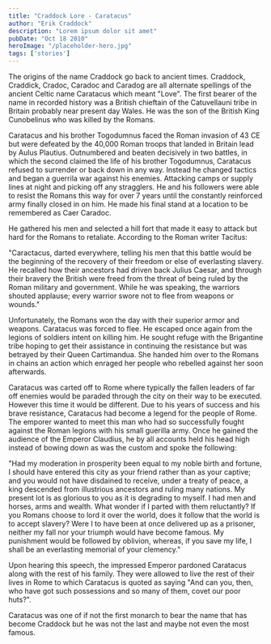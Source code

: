 ```yaml
---
title: "Craddock Lore - Caratacus"
author: "Erik Craddock"
description: "Lorem ipsum dolor sit amet"
pubDate: "Oct 18 2010"
heroImage: "/placeholder-hero.jpg"
tags: ['stories']
---
```

The origins of the name Craddock go back to ancient times. Craddock, Craddick, Cradoc, Caradoc and Caradog are all alternate spellings of the ancient Celtic name Caratacus which meant "Love". The first bearer of the name in recorded history was a British chieftain of the Catuvellauni tribe in Britain probably near present day Wales. He was the son of the British King Cunobelinus who was killed by the Romans.

Caratacus and his brother Togodumnus faced the Roman invasion of 43 CE but were defeated by the 40,000 Roman troops that landed in Britain lead by Aulus Plautius. Outnumbered and beaten decisively in two battles, in which the second claimed the life of his brother Togodumnus, Caratacus refused to surrender or back down in any way. Instead he changed tactics and began a guerrila war against his enemies. Attacking camps or supply lines at night and picking off any stragglers. He and his followers were able to resist the Romans this way for over 7 years until the constantly reinforced army finally closed in on him. He made his final stand at a location to be remembered as Caer Caradoc.

He gathered his men and selected a hill fort that made it easy to attack but hard for the Romans to retaliate. According to the Roman writer Tacitus:

"Caractacus, darted everywhere, telling his men that this battle would be the beginning of the recovery of their freedom or else of everlasting slavery. He recalled how their ancestors had driven back Julius Caesar, and through their bravery the British were freed from the threat of being ruled by the Roman military and government. While he was speaking, the warriors shouted applause; every warrior swore not to flee from weapons or wounds."

Unfortunately, the Romans won the day with their superior armor and weapons. Caratacus was forced to flee. He escaped once again from the legions of soldiers intent on killing him. He sought refuge with the Brigantine tribe hoping to get their assistance in continuing the resistance but was betrayed by their Queen Cartimandua. She handed him over to the Romans in chains an action which enraged her people who rebelled against her soon afterwards.


Caratacus was carted off to Rome where typically the fallen leaders of far off enemies would be paraded through the city on their way to be executed. However this time it would be different. Due to his years of success and his brave resistance, Caratacus had become a legend for the people of Rome. The emporer wanted to meet this man who had so successfully fought against the Roman legions with his small guerilla army.  Once he gained the audience of the Emperor Claudius,  he by all accounts held his head high instead of bowing down as was the custom and spoke the following:

"Had my moderation in prosperity been equal to my noble birth and fortune, I should have entered this city as your friend rather than as your captive; and you would not have disdained to receive, under a treaty of peace, a king descended from illustrious ancestors and ruling many nations. My present lot is as glorious to you as it is degrading to myself. I had men and horses, arms and wealth. What wonder if I parted with them reluctantly? If you Romans choose to lord it over the world, does it follow that the world is to accept slavery? Were I to have been at once delivered up as a prisoner, neither my fall nor your triumph would have become famous. My punishment would be followed by oblivion, whereas, if you save my life, I shall be an everlasting memorial of your clemency."

Upon hearing this speech, the impressed Emperor pardoned Caratacus along with the rest of his family. They were allowed to live the rest of their lives in Rome to which Caratacus is quoted as saying "And can you, then, who have got such possessions and so many of them, covet our poor huts?".

Caratacus was one of if not the first monarch to bear the name that has become Craddock but he was not the last and maybe not even the most famous.
